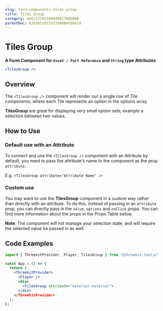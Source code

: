 ```yaml
---
slug: form-components-tiles-group
title: Tiles Group
category: 6261727455090d002780b880
parentDoc: 62b381c61332320084fdb81d
---
```


# Tiles Group

**A Form Component for `Asset / Part Reference` and `String` type Attributes**

```jsx
<TilesGroup />
```

## Overview

The `<TilesGroup />` component will render our a single row of Tile components, where each Tile represents an option in the options array.

**TilesGroup** are great for displaying very small option sets, example a selection between two values.

## How to Use

### Default use with an Attribute

To connect and use the `<TilesGroup />` component with an Attribute by default, you need to pass the attribute's name
to the component as the prop `attribute`.

E.g. `<TilesGroup attribute="Attribute Name" />`

### Custom use

You may want to use the **TilesGroup** component in a custom way rather than directly
with an attribute. To do this, instead of passing in an `attribute` prop, you
can directly pass in the `value`, `options` and `onClick` props. You can find more
information about the props in the Props Table below.

**Note**: The component will not manage your selection state, and will require
the selected value be passed in as well.

## Code Examples

```jsx
import { ThreekitProvider, Player, TilesGroup } from '@threekit-tools/treble';

const App = () => {
  return (
    <ThreekitProvider>
      <Player />
      <div>
        <TilesGroup attribute="exterior-material">
      </div>
    </ThreekitProvider>
  );
};
```
